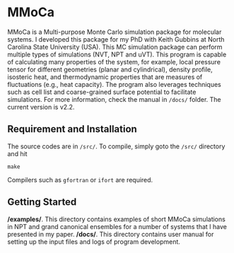 # MMoCa
MMoCa is a Multi-purpose Monte Carlo simulation package for molecular systems. I developed this package for my PhD with Keith Gubbins at North Carolina State University (USA). This MC simulation package can perform multiple types of simulations (NVT, NPT and uVT). This program is capable of calculating many properties of the system, for example, local pressure tensor for different geometries (planar and cylindrical), density profile, isosteric heat, and thermodynamic properties that are measures of fluctuations (e.g., heat capacity). The program also leverages techniques such as cell list and coarse-grained surface potential to facilitate simulations. For more information, check the manual in ```/docs/``` folder. The current version is v2.2.

## Requirement and Installation 
The source codes are in ```/src/```. To compile, simply goto the ```/src/``` directory and hit

```make```

Compilers such as ```gfortran``` or ```ifort``` are required. 

## Getting Started
**/examples/**. This directory contains examples of short MMoCa simulations in
NPT and grand canonical ensembles for a number of systems that I have presented in my paper. 
**/docs/**. This directory contains user manual for setting up the input files and logs of program development. 

